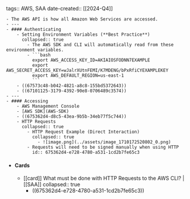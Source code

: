 tags:: AWS, SAA
date-created:: [[2024-Q4]]

	- The AWS API is how all Amazon Web Services are accessed.
	- ---
	- #### Authenticating
		- Setting Environment Variables (**Best Practice**)
		  collapsed:: true
			- The AWS SDK and CLI will automatically read from these environment variables.
			- ```bash
			  export AWS_ACCESS_KEY_ID=AKIAIOSFODNN7EXAMPLE
			  export AWS_SECRET_ACCESS_KEY=wJalrXUtnFEMI/K7MDENG/bPxRfiCYEXAMPLEKEY
			  export AWS_DEFAULT_REGION=us-east-1
			  ```
		- ((67573c48-b042-4821-a8c8-155bd5372643))
		- ((67101125-3179-4392-90e8-0706489c3574))
	- ---
	- #### Accessing
		- AWS Management Console
		- [AWS SDK](AWS-SDK)
		- ((675362d4-d8c5-43ea-9b5b-34eb77f5c744))
		- HTTP Requests
		  collapsed:: true
			- HTTP Request Example (Direct Interaction)
			  collapsed:: true
				- ![image.png](../assets/image_1710172520802_0.png)
			- Requests will need to be signed manually when using HTTP
			  id:: 675362d4-e728-4780-a531-1cd2b7fe65c3
- #### Cards
	- [[card]] What must be done with HTTP Requests to the AWS CLI? | [[SAA]]
	  collapsed:: true
		- ((675362d4-e728-4780-a531-1cd2b7fe65c3))